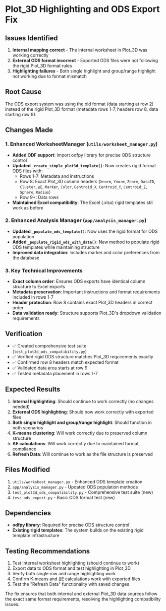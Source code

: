 # Plot_3D Highlighting and ODS Export Fix

## Issues Identified
1. **Internal mapping correct** - The internal worksheet in Plot_3D was working correctly
2. **External ODS format incorrect** - Exported ODS files were not following the rigid Plot_3D format rules
3. **Highlighting failures** - Both single highlight and group/range highlight not working due to format mismatch

## Root Cause
The ODS export system was using the old format (data starting at row 2) instead of the rigid Plot_3D format (metadata rows 1-7, headers row 8, data starting row 9).

## Changes Made

### 1. Enhanced WorksheetManager (`utils/worksheet_manager.py`)
- **Added ODF support**: Import odfpy library for precise ODS structure control
- **Updated `_create_simple_plot3d_template()`**: Now creates rigid format ODS files with:
  - Rows 1-7: Metadata and instructions
  - Row 8: Exact Plot_3D column headers (`Xnorm`, `Ynorm`, `Znorm`, `DataID`, `Cluster`, `∆E`, `Marker`, `Color`, `Centroid_X`, `Centroid_Y`, `Centroid_Z`, `Sphere`, `Radius`)
  - Row 9+: Data rows
- **Maintained Excel compatibility**: The Excel (.xlsx) rigid templates still work as before

### 2. Enhanced Analysis Manager (`app/analysis_manager.py`)
- **Updated `_populate_ods_template()`**: Now uses the rigid format for ODS population
- **Added `_populate_rigid_ods_with_data()`**: New method to populate rigid ODS templates while maintaining structure
- **Improved data integration**: Includes marker and color preferences from the database

### 3. Key Technical Improvements
- **Exact column order**: Ensures ODS exports have identical column structure to Excel exports
- **Metadata preservation**: Important instructions and format requirements included in rows 1-7
- **Header protection**: Row 8 contains exact Plot_3D headers in correct order
- **Data validation ready**: Structure supports Plot_3D's dropdown validation requirements

## Verification
- ✅ Created comprehensive test suite (`test_plot3d_ods_compatibility.py`)
- ✅ Verified rigid ODS structure matches Plot_3D requirements exactly
- ✅ Confirmed row 8 headers match expected format
- ✅ Validated data area starts at row 9
- ✅ Tested metadata placement in rows 1-7

## Expected Results
1. **Internal highlighting**: Should continue to work correctly (no changes needed)
2. **External ODS highlighting**: Should now work correctly with exported files
3. **Both single highlight and group/range highlight**: Should function in both scenarios
4. **K-means clustering**: Will work correctly due to preserved column structure
5. **ΔE calculations**: Will work correctly due to maintained format compliance
6. **Refresh Data**: Will continue to work as the file structure is preserved

## Files Modified
1. `utils/worksheet_manager.py` - Enhanced ODS template creation
2. `app/analysis_manager.py` - Updated ODS population methods
3. `test_plot3d_ods_compatibility.py` - Comprehensive test suite (new)
4. `test_ods_export.py` - Basic ODS format test (new)

## Dependencies
- **odfpy library**: Required for precise ODS structure control
- **Existing rigid templates**: The system builds on the existing rigid template infrastructure

## Testing Recommendations
1. Test internal worksheet highlighting (should continue to work)
2. Export data to ODS format and test highlighting in Plot_3D
3. Verify both single row and range highlighting work
4. Confirm K-means and ΔE calculations work with exported files
5. Test the "Refresh Data" functionality with saved changes

The fix ensures that both internal and external Plot_3D data sources follow the exact same format requirements, resolving the highlighting compatibility issues.
